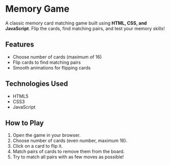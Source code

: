 # Memory Game

A classic memory card matching game built using **HTML, CSS, and JavaScript**. Flip the cards, find matching pairs, and test your memory skills!

## Features

- Choose number of cards (maximum of 16)
- Flip cards to find matching pairs
- Smooth animations for flipping cards

## Technologies Used

- HTML5
- CSS3
- JavaScript

## How to Play

1. Open the game in your browser.  
2. Choose number of cards (even number, maximum 16).  
3. Click on a card to flip it.  
4. Match pairs of cards to remove them from the board.  
5. Try to match all pairs with as few moves as possible!
